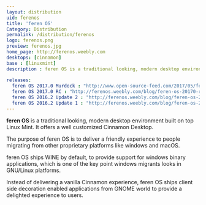 ```yaml
---
layout: distribution
uid: ferenos
title: 'feren OS'
Category: Distribution
permalink: /distribution/ferenos
logo: ferenos.png
preview: ferenos.jpg
home_page: http://ferenos.weebly.com
desktops: [cinnamon]
base : [linuxmint]
description : feren OS is a traditional looking, modern desktop environment built on top of Linux Mint. Stories and updates on Feren OS.
  
releases:
  feren OS 2017.0 Murdock : "http://www.open-source-feed.com/2017/05/feren-os-20170-murdock-released-based.html"
  feren OS 2017.0 RC : "http://ferenos.weebly.com/blog/feren-os-20170-release-candidate-released-buckle-your-belts-and-get-ready-stables-on-its-way"
  feren OS 2016.2 Update 2 : "http://ferenos.weebly.com/blog/feren-os-20162-update-2-has-been-released"
  feren OS 2016.2 Update 1 : "http://ferenos.weebly.com/blog/feren-os-20162-update-1-has-been-released"
---
```


**feren OS** is a traditional looking, modern desktop environment built on top Linux Mint. It offers a well customized Cinnamon Desktop.

The purpose of feren OS is to deliver a friendly experience to people migrating from other proprietary platforms like windows and macOS.

feren OS ships WINE by default, to provide support for windows binary applications, which is one of the key point windows migrants looks in GNU/Linux platforms.

Instead of delivering a vanilla Cinnamon experience, feren OS ships client side decoration enabled applications from GNOME world to provide a delighted experience to users.
